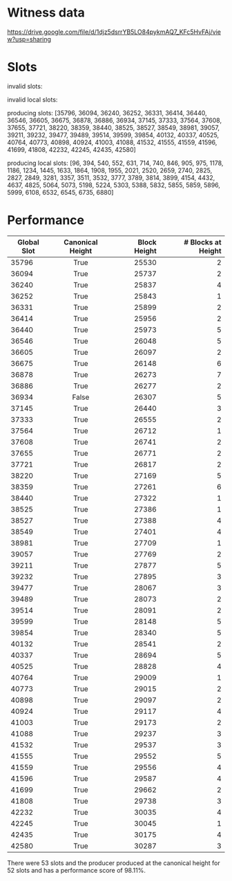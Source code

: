 Witness data
============

https://drive.google.com/file/d/1djz5dsrrYB5LO84pykmAQ7_KFc5HvFAj/view?usp=sharing

Slots
=====

invalid slots: 

invalid local slots:

producing slots: [35796, 36094, 36240, 36252, 36331, 36414, 36440, 36546, 36605, 36675, 36878, 36886, 36934, 37145, 37333, 37564, 37608, 37655, 37721, 38220, 38359, 38440, 38525, 38527, 38549, 38981, 39057, 39211, 39232, 39477, 39489, 39514, 39599, 39854, 40132, 40337, 40525, 40764, 40773, 40898, 40924, 41003, 41088, 41532, 41555, 41559, 41596, 41699, 41808, 42232, 42245, 42435, 42580]

producing local slots: [96, 394, 540, 552, 631, 714, 740, 846, 905, 975, 1178, 1186, 1234, 1445, 1633, 1864, 1908, 1955, 2021, 2520, 2659, 2740, 2825, 2827, 2849, 3281, 3357, 3511, 3532, 3777, 3789, 3814, 3899, 4154, 4432, 4637, 4825, 5064, 5073, 5198, 5224, 5303, 5388, 5832, 5855, 5859, 5896, 5999, 6108, 6532, 6545, 6735, 6880]

Performance 
===========


| Global Slot | Canonical Height | Block Height | # Blocks at Height |
| ----------- |:----------------:| ------------:|-------------------:|
|    35796    |       True       |    25530     |         2          |
|    36094    |       True       |    25737     |         2          |
|    36240    |       True       |    25837     |         4          |
|    36252    |       True       |    25843     |         1          |
|    36331    |       True       |    25899     |         2          |
|    36414    |       True       |    25956     |         2          |
|    36440    |       True       |    25973     |         5          |
|    36546    |       True       |    26048     |         5          |
|    36605    |       True       |    26097     |         2          |
|    36675    |       True       |    26148     |         6          |
|    36878    |       True       |    26273     |         7          |
|    36886    |       True       |    26277     |         2          |
|    36934    |      False       |    26307     |         5          |
|    37145    |       True       |    26440     |         3          |
|    37333    |       True       |    26555     |         2          |
|    37564    |       True       |    26712     |         1          |
|    37608    |       True       |    26741     |         2          |
|    37655    |       True       |    26771     |         2          |
|    37721    |       True       |    26817     |         2          |
|    38220    |       True       |    27169     |         5          |
|    38359    |       True       |    27261     |         6          |
|    38440    |       True       |    27322     |         1          |
|    38525    |       True       |    27386     |         1          |
|    38527    |       True       |    27388     |         4          |
|    38549    |       True       |    27401     |         4          |
|    38981    |       True       |    27709     |         1          |
|    39057    |       True       |    27769     |         2          |
|    39211    |       True       |    27877     |         5          |
|    39232    |       True       |    27895     |         3          |
|    39477    |       True       |    28067     |         3          |
|    39489    |       True       |    28073     |         2          |
|    39514    |       True       |    28091     |         2          |
|    39599    |       True       |    28148     |         5          |
|    39854    |       True       |    28340     |         5          |
|    40132    |       True       |    28541     |         2          |
|    40337    |       True       |    28694     |         5          |
|    40525    |       True       |    28828     |         4          |
|    40764    |       True       |    29009     |         1          |
|    40773    |       True       |    29015     |         2          |
|    40898    |       True       |    29097     |         2          |
|    40924    |       True       |    29117     |         4          |
|    41003    |       True       |    29173     |         2          |
|    41088    |       True       |    29237     |         3          |
|    41532    |       True       |    29537     |         3          |
|    41555    |       True       |    29552     |         5          |
|    41559    |       True       |    29556     |         4          |
|    41596    |       True       |    29587     |         4          |
|    41699    |       True       |    29662     |         2          |
|    41808    |       True       |    29738     |         3          |
|    42232    |       True       |    30035     |         4          |
|    42245    |       True       |    30045     |         1          |
|    42435    |       True       |    30175     |         4          |
|    42580    |       True       |    30287     |         3          |

There were 53 slots and the producer produced at the canonical height for 52 slots and has a performance score of 98.11%.
